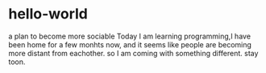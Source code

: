 # hello-world
a plan to become more sociable
Today I am learning programming,I have been home for a few monhts now, and it seems like people are becoming more distant from eachother. so I am coming with something different. stay toon.
